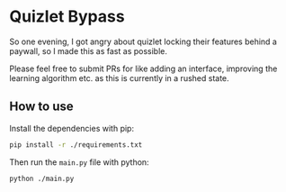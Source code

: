 # Quizlet Bypass

So one evening, I got angry about quizlet locking their features behind a paywall, so I made this as fast as possible.

Please feel free to submit PRs for like adding an interface, improving the learning algorithm etc. as this is
currently in a rushed state.

## How to use

Install the dependencies with pip:

```bash
pip install -r ./requirements.txt
```

Then run the `main.py` file with python:

```bash
python ./main.py
```
